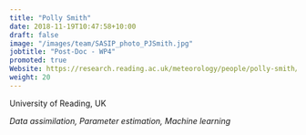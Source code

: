 ```yaml
---
title: "Polly Smith"
date: 2018-11-19T10:47:58+10:00
draft: false
image: "/images/team/SASIP_photo_PJSmith.jpg"
jobtitle: "Post-Doc - WP4"
promoted: true
Website: https://research.reading.ac.uk/meteorology/people/polly-smith/
weight: 20
---
```


University of Reading, UK

*Data assimilation, Parameter estimation, Machine learning*
